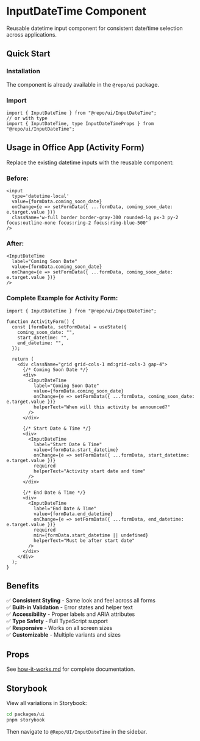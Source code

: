 # InputDateTime Component

Reusable datetime input component for consistent date/time selection across applications.

## Quick Start

### Installation

The component is already available in the `@repo/ui` package.

### Import

```tsx
import { InputDateTime } from "@repo/ui/InputDateTime";
// or with type
import { InputDateTime, type InputDateTimeProps } from "@repo/ui/InputDateTime";
```

## Usage in Office App (Activity Form)

Replace the existing datetime inputs with the reusable component:

### Before:

```tsx
<input
  type='datetime-local'
  value={formData.coming_soon_date}
  onChange={e => setFormData({ ...formData, coming_soon_date: e.target.value })}
  className='w-full border border-gray-300 rounded-lg px-3 py-2 focus:outline-none focus:ring-2 focus:ring-blue-500'
/>
```

### After:

```tsx
<InputDateTime
  label="Coming Soon Date"
  value={formData.coming_soon_date}
  onChange={e => setFormData({ ...formData, coming_soon_date: e.target.value })}
/>
```

### Complete Example for Activity Form:

```tsx
import { InputDateTime } from "@repo/ui/InputDateTime";

function ActivityForm() {
  const [formData, setFormData] = useState({
    coming_soon_date: "",
    start_datetime: "",
    end_datetime: "",
  });

  return (
    <div className="grid grid-cols-1 md:grid-cols-3 gap-4">
      {/* Coming Soon Date */}
      <div>
        <InputDateTime
          label="Coming Soon Date"
          value={formData.coming_soon_date}
          onChange={e => setFormData({ ...formData, coming_soon_date: e.target.value })}
          helperText="When will this activity be announced?"
        />
      </div>

      {/* Start Date & Time */}
      <div>
        <InputDateTime
          label="Start Date & Time"
          value={formData.start_datetime}
          onChange={e => setFormData({ ...formData, start_datetime: e.target.value })}
          required
          helperText="Activity start date and time"
        />
      </div>

      {/* End Date & Time */}
      <div>
        <InputDateTime
          label="End Date & Time"
          value={formData.end_datetime}
          onChange={e => setFormData({ ...formData, end_datetime: e.target.value })}
          required
          min={formData.start_datetime || undefined}
          helperText="Must be after start date"
        />
      </div>
    </div>
  );
}
```

## Benefits

✅ **Consistent Styling** - Same look and feel across all forms  
✅ **Built-in Validation** - Error states and helper text  
✅ **Accessibility** - Proper labels and ARIA attributes  
✅ **Type Safety** - Full TypeScript support  
✅ **Responsive** - Works on all screen sizes  
✅ **Customizable** - Multiple variants and sizes  

## Props

See [how-it-works.md](./how-it-works.md) for complete documentation.

## Storybook

View all variations in Storybook:

```bash
cd packages/ui
pnpm storybook
```

Then navigate to `@Repo/UI/InputDateTime` in the sidebar.
